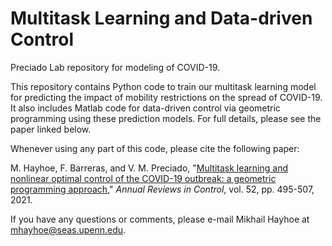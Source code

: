 # Multitask Learning and Data-driven Control
Preciado Lab repository for modeling of COVID-19.

This repository contains Python code to train our multitask learning model for predicting the impact of mobility restrictions on the spread of COVID-19. It also includes Matlab code for data-driven control via geometric programming using these prediction models. For full details, please see the paper linked below.

Whenever using any part of this code, please cite the following paper:

M. Hayhoe, F. Barreras, and V. M. Preciado, "<a href="https://www.ncbi.nlm.nih.gov/pmc/articles/PMC8133409/">Multitask learning and nonlinear optimal control of the COVID-19 outbreak: a geometric programming approach</a>," <i>Annual Reviews in Control</i>, vol. 52, pp. 495-507, 2021.

If you have any questions or comments, please e-mail Mikhail Hayhoe at <a href="mailto:mhayhoe@seas.upenn.edu?subject=Multitask Learning and Data-Driven Control Repository">mhayhoe@seas.upenn.edu</a>.
